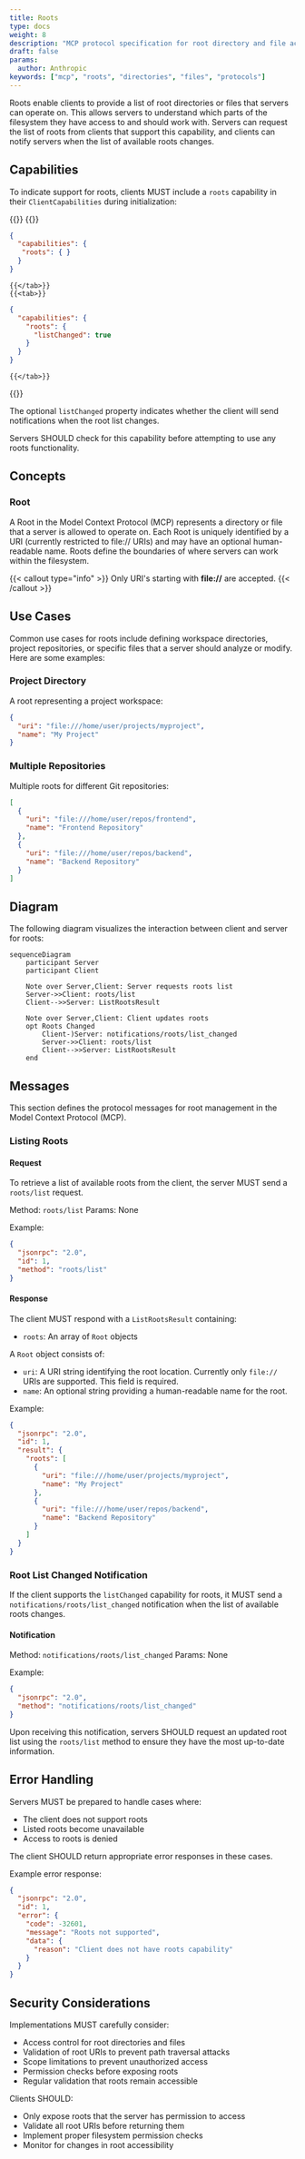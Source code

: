 ```yaml
---
title: Roots
type: docs
weight: 8
description: "MCP protocol specification for root directory and file access"
draft: false
params:
  author: Anthropic
keywords: ["mcp", "roots", "directories", "files", "protocols"]
---
```


Roots enable clients to provide a list of root directories or files that servers can operate on. This allows servers to understand which parts of the filesystem they have access to and should work with. Servers can request the list of roots from clients that support this capability, and clients can notify servers when the list of available roots changes.

## Capabilities

To indicate support for roots, clients MUST include a `roots` capability in their `ClientCapabilities` during initialization:

{{<tabs items="Basic,With Notifications">}}
    {{<tab>}}
```json
{
  "capabilities": {
   "roots": { }
  }
}
```
    {{</tab>}}
    {{<tab>}}
```json
{
  "capabilities": {
    "roots": {
      "listChanged": true
    }
  }
}
```
    {{</tab>}}
{{</tabs>}}

The optional `listChanged` property indicates whether the client will send notifications when the root list changes.

Servers SHOULD check for this capability before attempting to use any roots functionality.

## Concepts

### Root

A Root in the Model Context Protocol (MCP) represents a directory or file that a server is allowed to operate on. Each Root is uniquely identified by a URI (currently restricted to file:// URIs) and may have an optional human-readable name. Roots define the boundaries of where servers can work within the filesystem.

{{< callout type="info" >}}
Only URI's starting with **file://** are accepted.
{{< /callout >}}

## Use Cases

Common use cases for roots include defining workspace directories, project repositories, or specific files that a server should analyze or modify. Here are some examples:

### Project Directory

A root representing a project workspace:

```json
{
  "uri": "file:///home/user/projects/myproject",
  "name": "My Project"
}
```

### Multiple Repositories

Multiple roots for different Git repositories:

```json
[
  {
    "uri": "file:///home/user/repos/frontend",
    "name": "Frontend Repository"
  },
  {
    "uri": "file:///home/user/repos/backend",
    "name": "Backend Repository"
  }
]
```

## Diagram

The following diagram visualizes the interaction between client and server for roots:

```mermaid
sequenceDiagram
    participant Server
    participant Client

    Note over Server,Client: Server requests roots list
    Server->>Client: roots/list
    Client-->>Server: ListRootsResult

    Note over Server,Client: Client updates roots
    opt Roots Changed
        Client-)Server: notifications/roots/list_changed
        Server->>Client: roots/list
        Client-->>Server: ListRootsResult
    end
```

## Messages

This section defines the protocol messages for root management in the Model Context Protocol (MCP).

### Listing Roots

#### Request

To retrieve a list of available roots from the client, the server MUST send a `roots/list` request.

Method: `roots/list`
Params: None

Example:
```json
{
  "jsonrpc": "2.0",
  "id": 1,
  "method": "roots/list"
}
```

#### Response

The client MUST respond with a `ListRootsResult` containing:

- `roots`: An array of `Root` objects

A `Root` object consists of:
- `uri`: A URI string identifying the root location. Currently only `file://` URIs are supported. This field is required.
- `name`: An optional string providing a human-readable name for the root.

Example:
```json
{
  "jsonrpc": "2.0",
  "id": 1,
  "result": {
    "roots": [
      {
        "uri": "file:///home/user/projects/myproject",
        "name": "My Project"
      },
      {
        "uri": "file:///home/user/repos/backend",
        "name": "Backend Repository"
      }
    ]
  }
}
```

### Root List Changed Notification

If the client supports the `listChanged` capability for roots, it MUST send a `notifications/roots/list_changed` notification when the list of available roots changes.

#### Notification

Method: `notifications/roots/list_changed`
Params: None

Example:
```json
{
  "jsonrpc": "2.0",
  "method": "notifications/roots/list_changed"
}
```

Upon receiving this notification, servers SHOULD request an updated root list using the `roots/list` method to ensure they have the most up-to-date information.

## Error Handling

Servers MUST be prepared to handle cases where:
- The client does not support roots
- Listed roots become unavailable
- Access to roots is denied

The client SHOULD return appropriate error responses in these cases.

Example error response:
```json
{
  "jsonrpc": "2.0",
  "id": 1,
  "error": {
    "code": -32601,
    "message": "Roots not supported",
    "data": {
      "reason": "Client does not have roots capability"
    }
  }
}
```

## Security Considerations

Implementations MUST carefully consider:

- Access control for root directories and files
- Validation of root URIs to prevent path traversal attacks
- Scope limitations to prevent unauthorized access
- Permission checks before exposing roots
- Regular validation that roots remain accessible

Clients SHOULD:
- Only expose roots that the server has permission to access
- Validate all root URIs before returning them
- Implement proper filesystem permission checks
- Monitor for changes in root accessibility
